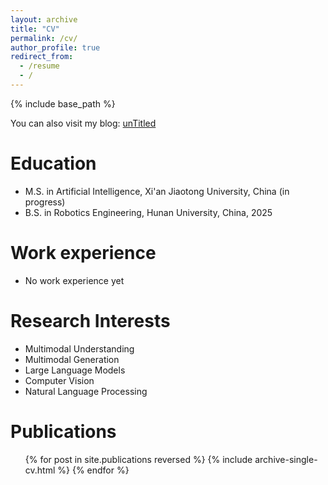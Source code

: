 ```yaml
---
layout: archive
title: "CV"
permalink: /cv/
author_profile: true
redirect_from:
  - /resume
  - /
---
```


{% include base_path %}

You can also visit my blog: [unTitled](https://digital-garden-chi-eosin.vercel.app/)

Education
======
* M.S. in Artificial Intelligence, Xi'an Jiaotong University, China (in progress)
* B.S. in Robotics Engineering, Hunan University, China, 2025

Work experience
======
* No work experience yet

Research Interests
======
* Multimodal Understanding
* Multimodal Generation
* Large Language Models
* Computer Vision
* Natural Language Processing

Publications
======
  <ul>{% for post in site.publications reversed %}
    {% include archive-single-cv.html %}
  {% endfor %}</ul>
